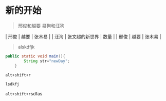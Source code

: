 # 新的开始

> 邢俊和越要
> 易狗和汪狗

| 邢俊 | 越要 | 张木易 |
| 汪洵 | 张文超的新世界 | 数量 |
| 邢俊 | 越要 | 张木易 |

> alskdfjk
```java
public static void main(){
		String str="newDay";
	}
```

` alt+shift+r `

`lsdkfj`

` alt+shift+r `sdfas